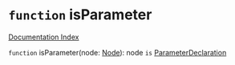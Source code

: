 # `function` isParameter

[Documentation Index](../README.md)

`function` isParameter(node: [Node](../interface.Node/README.md)): node `is` [ParameterDeclaration](../interface.ParameterDeclaration/README.md)
